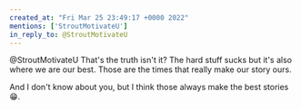 ```yaml
---
created_at: "Fri Mar 25 23:49:17 +0000 2022"
mentions: ['StroutMotivateU']
in_reply_to: @StroutMotivateU
---
```


@StroutMotivateU That's the truth isn't it? The hard stuff sucks but it's also where we are our best. Those are the times that really make our story ours.

And I don't know about you, but I think those always make the best stories😁.